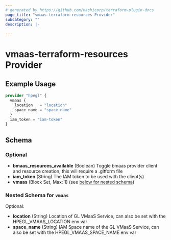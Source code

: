 ```yaml
---
# generated by https://github.com/hashicorp/terraform-plugin-docs
page_title: "vmaas-terraform-resources Provider"
subcategory: ""
description: |-
  
---
```


# vmaas-terraform-resources Provider



## Example Usage

```terraform
provider "hpegl" {
  vmaas {
    location   = "location"
    space_name = "space_name"
  }
  iam_token = "iam-token"
}
```

<!-- schema generated by tfplugindocs -->
## Schema

### Optional

- **bmaas_resources_available** (Boolean) Toggle bmaas provider client and resource creation, this will require a .gltform file
- **iam_token** (String) The IAM token to be used with the client(s)
- **vmaas** (Block Set, Max: 1) (see [below for nested schema](#nestedblock--vmaas))

<a id="nestedblock--vmaas"></a>
### Nested Schema for `vmaas`

Optional:

- **location** (String) Location of GL VMaaS Service, can also be set with the HPEGL_VMAAS_LOCATION env var
- **space_name** (String) IAM Space name of the GL VMaaS Service, can also be set with the HPEGL_VMAAS_SPACE_NAME env var
